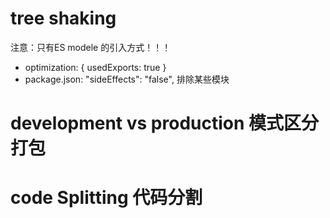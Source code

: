 # tree shaking
注意：只有ES modele 的引入方式！！！
- optimization: {
    usedExports: true
  }
- package.json:
  "sideEffects": "false",   排除某些模块

# development  vs  production  模式区分打包

# code Splitting  代码分割